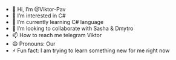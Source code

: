 - 👋 Hi, I’m @Viktor-Pav
- 👀 I’m interested in C#
- 🌱 I’m currently learning C# language 
- 💞️ I’m looking to collaborate with Sasha & Dmytro
- 📫 How to reach me telegram Viktor
- 😄 Pronouns: Our
- ⚡ Fun fact: I am trying to learn something new for me right now

<!---
Viktor-Pav/Viktor-Pav is a ✨ special ✨ repository because its `README.md` (this file) appears on your GitHub profile.
You can click the Preview link to take a look at your changes.
--->
